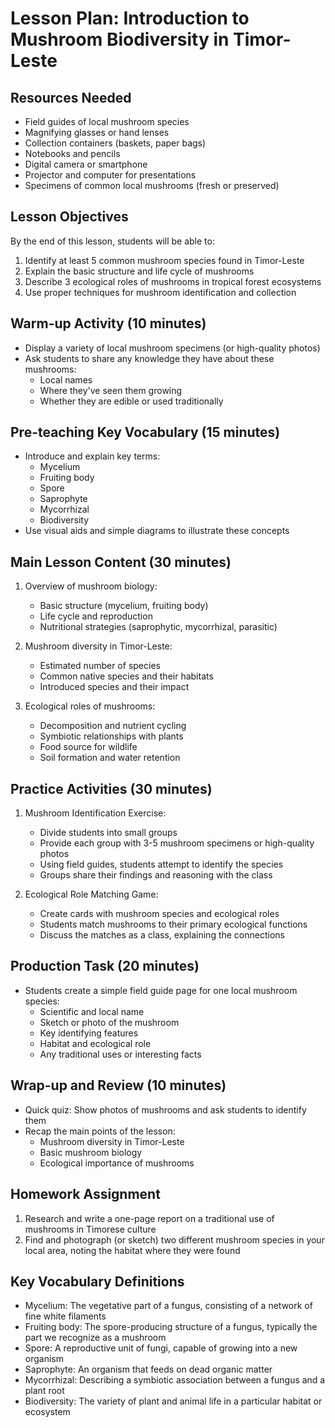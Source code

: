 # Lesson Plan: Introduction to Mushroom Biodiversity in Timor-Leste

## Resources Needed

- Field guides of local mushroom species
- Magnifying glasses or hand lenses
- Collection containers (baskets, paper bags)
- Notebooks and pencils
- Digital camera or smartphone
- Projector and computer for presentations
- Specimens of common local mushrooms (fresh or preserved)

## Lesson Objectives

By the end of this lesson, students will be able to:
1. Identify at least 5 common mushroom species found in Timor-Leste
2. Explain the basic structure and life cycle of mushrooms
3. Describe 3 ecological roles of mushrooms in tropical forest ecosystems
4. Use proper techniques for mushroom identification and collection

## Warm-up Activity (10 minutes)

- Display a variety of local mushroom specimens (or high-quality photos)
- Ask students to share any knowledge they have about these mushrooms:
  * Local names
  * Where they've seen them growing
  * Whether they are edible or used traditionally

## Pre-teaching Key Vocabulary (15 minutes)

- Introduce and explain key terms:
  * Mycelium
  * Fruiting body
  * Spore
  * Saprophyte
  * Mycorrhizal
  * Biodiversity
- Use visual aids and simple diagrams to illustrate these concepts

## Main Lesson Content (30 minutes)

1. Overview of mushroom biology:
   - Basic structure (mycelium, fruiting body)
   - Life cycle and reproduction
   - Nutritional strategies (saprophytic, mycorrhizal, parasitic)

2. Mushroom diversity in Timor-Leste:
   - Estimated number of species
   - Common native species and their habitats
   - Introduced species and their impact

3. Ecological roles of mushrooms:
   - Decomposition and nutrient cycling
   - Symbiotic relationships with plants
   - Food source for wildlife
   - Soil formation and water retention

## Practice Activities (30 minutes)

1. Mushroom Identification Exercise:
   - Divide students into small groups
   - Provide each group with 3-5 mushroom specimens or high-quality photos
   - Using field guides, students attempt to identify the species
   - Groups share their findings and reasoning with the class

2. Ecological Role Matching Game:
   - Create cards with mushroom species and ecological roles
   - Students match mushrooms to their primary ecological functions
   - Discuss the matches as a class, explaining the connections

## Production Task (20 minutes)

- Students create a simple field guide page for one local mushroom species:
  * Scientific and local name
  * Sketch or photo of the mushroom
  * Key identifying features
  * Habitat and ecological role
  * Any traditional uses or interesting facts

## Wrap-up and Review (10 minutes)

- Quick quiz: Show photos of mushrooms and ask students to identify them
- Recap the main points of the lesson:
  * Mushroom diversity in Timor-Leste
  * Basic mushroom biology
  * Ecological importance of mushrooms

## Homework Assignment

1. Research and write a one-page report on a traditional use of mushrooms in Timorese culture
2. Find and photograph (or sketch) two different mushroom species in your local area, noting the habitat where they were found

## Key Vocabulary Definitions

- Mycelium: The vegetative part of a fungus, consisting of a network of fine white filaments
- Fruiting body: The spore-producing structure of a fungus, typically the part we recognize as a mushroom
- Spore: A reproductive unit of fungi, capable of growing into a new organism
- Saprophyte: An organism that feeds on dead organic matter
- Mycorrhizal: Describing a symbiotic association between a fungus and a plant root
- Biodiversity: The variety of plant and animal life in a particular habitat or ecosystem